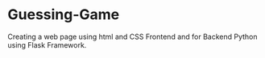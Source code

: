 # Guessing-Game
Creating a web page using html and CSS Frontend and for Backend Python using Flask Framework. 
